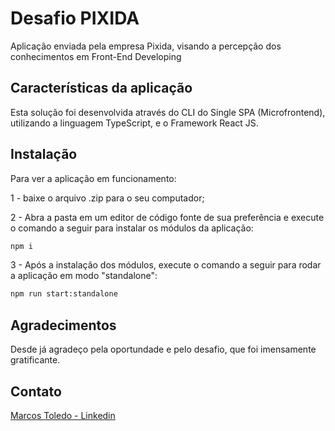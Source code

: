 # Desafio PIXIDA

Aplicação enviada pela empresa Pixida, visando a percepção dos conhecimentos em Front-End Developing

## Características da aplicação

Esta solução foi desenvolvida através do CLI do Single SPA (Microfrontend), utilizando a linguagem TypeScript, e o Framework React JS.

## Instalação

Para ver a aplicação em funcionamento: 

1 - baixe o arquivo .zip para o seu computador;

2 - Abra a pasta em um editor de código fonte de sua preferência e execute o comando a seguir para instalar os módulos da aplicação:

```bash
npm i
```

3 - Após a instalação dos módulos, execute o comando a seguir para rodar a aplicação em modo "standalone":

```bash
npm run start:standalone
```

## Agradecimentos

Desde já agradeço pela oportundade e pelo desafio, que foi imensamente gratificante.

## Contato

[Marcos Toledo - Linkedin](https://www.linkedin.com/in/marcosdefarias/)